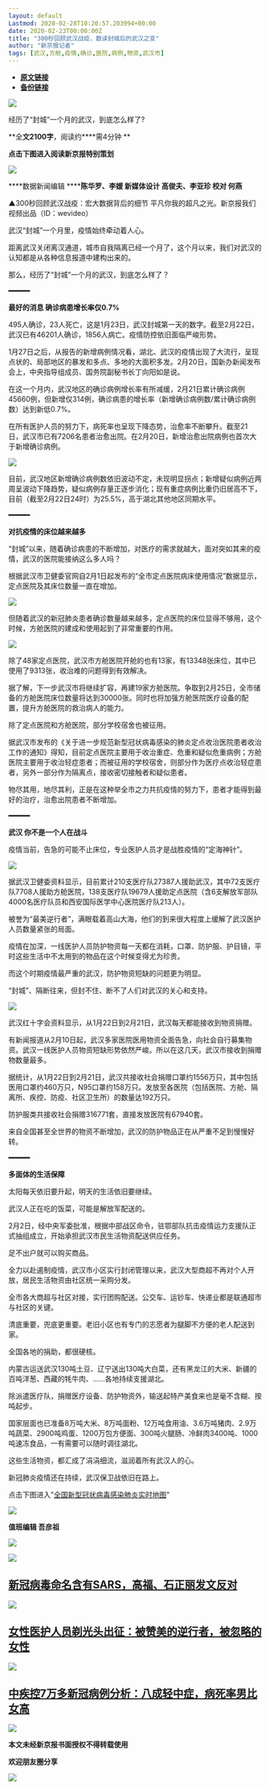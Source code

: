 ```yaml
---
layout: default
Lastmod: 2020-02-28T10:20:57.203994+00:00
date: 2020-02-23T00:00:00Z
title: "300秒回顾武汉战疫，数读封城后的武汉之变"
author: "新京报记者"
tags: [武汉,方舱,疫情,确诊,医院,病例,物资,武汉市]
---
```


* [**原文链接**](https://mp.weixin.qq.com/s/QK7YiasXOK4rydYLC7gGCg)
* [**备份链接**](https://archive.ph/4Evle)


![](/images/post/f0d2ef9e58baad41a7955b02ba3e1a9a.jpg)

经历了“封城”一个月的武汉，到底怎么样了?

**全****文2100字****，阅读约****需4分钟 **

**点击下图进入阅读新京报特别策划**

  

[![](/images/post/7535a6242fd7d46ef611129c3eefe60f.jpg)](https://m.bjnews.com.cn/zhuanti/2020wuhanwuhan/)

****数据新闻编辑 ********陈华罗、李媛 新媒体设计 高俊夫、李亚珍 校对 何燕****

▲300秒回顾武汉战疫：宏大数据背后的细节 平凡你我的超凡之光。新京报我们视频出品（ID：wevideo）

武汉“封城”一个月里，疫情始终牵动着人心。

距离武汉关闭离汉通道，城市自我隔离已经一个月了，这个月以来，我们对武汉的认知都是从各种信息报道中建构出来的。

那么，经历了“封城”一个月的武汉，到底怎么样了？

**━━━━━**  

**最好的消息 确诊病患增长率仅0.7%**

495人确诊，23人死亡，这是1月23日，武汉封城第一天的数字。截至2月22日，武汉已有46201人确诊，1856人病亡。疫情防控依旧面临严峻形势。

1月27日之后，从报告的新增病例情况看，湖北、武汉的疫情出现了大流行，呈现点状的、局部地区的暴发和多点、多地的大面积多发。2月20日，国新办新闻发布会上，中央指导组成员、国务院副秘书长丁向阳如是说。

在这一个月内，武汉地区的确诊病例增长率有所减缓，2月21日累计确诊病例45660例，但新增仅314例，确诊病患的增长率（新增确诊病例数/累计确诊病例数）达到新低0.7%。

在所有医护人员的努力下，病死率也呈现下降态势，治愈率不断攀升。截至21日，武汉市已有7206名患者治愈出院。在2月20日，新增治愈出院病例也首次大于新增确诊病例。

![](/images/post/75b3fc3421f86ec1ee819fcfcf7d9b47.jpg)

目前，武汉地区新增确诊病例数依旧波动不定，未现明显拐点；新增疑似病例近两周呈波动下降趋势，疑似病例存量正逐步消化；现有重症病例比重仍旧居高不下，目前（截至2月22日24时）为25.5%，高于湖北其他地区同期水平。

**━━━━━**  

**对抗疫情的床位越来越多**

“封城”以来，随着确诊病患的不断增加，对医疗的需求就越大，面对突如其来的疫情，武汉的医院能接纳这么多人吗？

根据武汉市卫健委官网自2月1日起发布的“全市定点医院病床使用情况”数据显示，定点医院及其床位数量一直在增加。

![](/images/post/4a2831a9449d6d67d13e43951d7e0081.jpg)

但随着武汉的新冠肺炎患者确诊数量越来越多，定点医院的床位显得不够用，这个时候，方舱医院的建成和使用起到了非常重要的作用。

![](/images/post/e89357e519fab3cfaab736462d23d2f8.jpg)

除了48家定点医院，武汉市方舱医院开舱的也有13家，有13348张床位，其中已使用了9313张，收治难的问题得到有效解决。

据了解，下一步武汉市将继续扩容，再建19家方舱医院。争取到2月25日，全市储备的方舱医院床位数量将达到30000张。同时也将加强方舱医院医疗设备的配置，提升方舱医院的救治病人的能力。

除了定点医院和方舱医院，部分学校宿舍也被征用。

据武汉市发布的《关于进一步规范新型冠状病毒感染的肺炎定点收治医院患者收治工作的通知》得知，目前定点医院主要用于收治重症、危重和疑似危重病例；方舱医院主要用于收治轻症患者；而被征用的学校宿舍，则部分作为医疗点收治轻症患者，另外一部分作为隔离点，接收密切接触者和疑似患者。

物尽其用，地尽其利，正是在这种举全市之力共抗疫情的努力下，患者才能得到最好的治疗，治愈出院患者不断增加。

**━━━━━**  

**武汉 你不是一个人在战斗**

疫情当前，告急的可能不止床位，专业医护人员才是战胜疫情的“定海神针”。

![](/images/post/159d8c4a78c0d62e7257e00166f0ece9.jpg)

据武汉卫健委资料显示，目前累计210支医疗队27387人援助武汉，其中72支医疗队7708人援助方舱医院，138支医疗队19679人援助定点医院（含6支解放军部队4000名医疗队员和西安国际医学中心医院医疗队213人）。

被誉为“最美逆行者”，满眼载着高山大海，他们的到来很大程度上缓解了武汉医护人员数量紧张的局面。

疫情在加深，一线医护人员防护物资每一天都在消耗，口罩、防护服、护目镜，平时这些生活中不太用到的物品在这个时候变得尤为珍贵。

而这个时期疫情最严重的武汉，防护物资短缺的问题更为明显。

“封城”、隔断往来，但封不住、断不了人们对武汉的关心和支持。

![](/images/post/806a407847e40bd0ed60416cda11cdb5.jpg)

武汉红十字会资料显示，从1月22日到2月21日，武汉每天都能接收到物资捐赠。

有新闻报道从2月10日起，武汉多家医院医用物资全面告急，向社会自行募集物资。武汉一线医护人员物资短缺形势依然严峻。所以在这几天，武汉市接收到捐赠物数量最多。

据统计，从1月22日到2月21日，武汉共接收社会捐赠口罩约1556万只，其中包括医用口罩约460万只，N95口罩约158万只。发放至各医院（包括医院、方舱、隔离所、疾控、防疫、社区卫生所）的数量达192万只。

防护服类共接收社会捐赠316771套，直接发放医院有67940套。

来自全国甚至全世界的物资不断增加，武汉的防护物品正在从严重不足到慢慢好转。

**━━━━━**  

**多面体的生活保障**

太阳每天依旧要升起，明天的生活依旧要继续。

武汉人正在吃的饭菜，可能是解放军配送的。

2月2日，经中央军委批准，根据中部战区命令，驻鄂部队抗击疫情运力支援队正式抽组成立，开始承担武汉市民生活物资配送供应任务。

足不出户就可以购买商品。

全力以赴遏制疫情，武汉市小区实行封闭管理以来，武汉大型商超不再对个人开放，居民生活物资由社区统一采购分发。

全市各大商超与社区对接，实行团购配送。公交车、运钞车、快递业都是联通超市与社区的关键。

清底重要，兜底更重要。老旧小区也有专门的志愿者为腿脚不方便的老人配送到家。

全国各地的捐助，都很硬核。

内蒙古运送武汉130吨土豆、辽宁送出130吨大白菜，还有黑龙江的大米、新疆的百吨洋葱、西藏的牦牛肉、……各地持续支援湖北。

除派遣医疗队，捐赠医疗设备、防护物资外，输送起特产美食来也是毫不含糊、按吨起步。

国家层面也已准备8万吨大米、8万吨面粉、12万吨食用油、3.6万吨猪肉、2.9万吨蔬菜、2900吨鸡蛋、1200万包方便面、300吨火腿肠、冷鲜肉3400吨、1000吨速冻食品，一有需要可以随时调往湖北。

这些生活物资，都汇成了涓涓细流，滋润着所有武汉人的心。

新冠肺炎疫情还在持续，武汉保卫战依旧在路上。

点击下图进入"[全国新型冠状病毒感染肺炎实时地图](https://m.bjnews.com.cn/zhuanti/2020feiyan/)"

[![](/images/post/870fd10b640b94a8eea321e49c99781f.jpg)](https://m.bjnews.com.cn/zhuanti/2020feiyan/)

****值班编辑 吾彦祖****  

[![](/images/post/09a36834030337336c8322173e65ce2d.jpg)](http://xjbapp.bjnews.com.cn/?qdid=1e)

[![](/images/post/dddd5307527b67abb076e95f20d90356.jpg)](http://mp.weixin.qq.com/s?__biz=MzU2MzA2ODk3Nw==&mid=2247551944&idx=1&sn=dbfa783ea4aaffa7d09442708ca08255&chksm=fc5da296cb2a2b80e386ab17708d44a4b4d0d9985e58af5727d2dcc0d8d521f65f093f2c717a&scene=21#wechat_redirect)

[**新冠病毒命名含有SARS，高福、石正丽发文反对**](http://mp.weixin.qq.com/s?__biz=MzU2MzA2ODk3Nw==&mid=2247551944&idx=1&sn=dbfa783ea4aaffa7d09442708ca08255&chksm=fc5da296cb2a2b80e386ab17708d44a4b4d0d9985e58af5727d2dcc0d8d521f65f093f2c717a&scene=21#wechat_redirect)
----------------------------------------------------------------------------------------------------------------------------------------------------------------------------------------------------------------------------------------------------

[![](/images/post/78e5d4b5fb1b22961fed7178c54ca67f.jpg)](http://mp.weixin.qq.com/s?__biz=MzU2MzA2ODk3Nw==&mid=2247551633&idx=1&sn=0359f17514665b21c7a017ceb9e9c164&chksm=fc5da3cfcb2a2ad9cea494d808dadc4b7236e09f4bb01ca4468a78fd72dbac1eac7dd25fe4bb&scene=21#wechat_redirect)

[**女性医护人员剃光头出征：**](http://mp.weixin.qq.com/s?__biz=MzU2MzA2ODk3Nw==&mid=2247551633&idx=1&sn=0359f17514665b21c7a017ceb9e9c164&chksm=fc5da3cfcb2a2ad9cea494d808dadc4b7236e09f4bb01ca4468a78fd72dbac1eac7dd25fe4bb&scene=21#wechat_redirect)[**被赞美的逆行者，被忽略的女性**](http://mp.weixin.qq.com/s?__biz=MzU2MzA2ODk3Nw==&mid=2247551633&idx=1&sn=0359f17514665b21c7a017ceb9e9c164&chksm=fc5da3cfcb2a2ad9cea494d808dadc4b7236e09f4bb01ca4468a78fd72dbac1eac7dd25fe4bb&scene=21#wechat_redirect)
------------------------------------------------------------------------------------------------------------------------------------------------------------------------------------------------------------------------------------------------------------------------------------------------------------------------------------------------------------------------------------------------------------------------------------------------------------------------------------

[![](/images/post/97d24493c11d08b21881e90ad487e64e.jpg)](http://mp.weixin.qq.com/s?__biz=MzU2MzA2ODk3Nw==&mid=2247551611&idx=2&sn=f724660c2de075ef2071256bdd114195&chksm=fc5da325cb2a2a33416e6a7e7a09999a8b6458eb18ecb67506bd2dfacf327b19b54a74f3249f&scene=21#wechat_redirect)

[**中疾控7万多新冠病例分析：**](http://mp.weixin.qq.com/s?__biz=MzU2MzA2ODk3Nw==&mid=2247551611&idx=2&sn=f724660c2de075ef2071256bdd114195&chksm=fc5da325cb2a2a33416e6a7e7a09999a8b6458eb18ecb67506bd2dfacf327b19b54a74f3249f&scene=21#wechat_redirect)[**八成轻中症，病死率男比女高**](http://mp.weixin.qq.com/s?__biz=MzU2MzA2ODk3Nw==&mid=2247551611&idx=2&sn=f724660c2de075ef2071256bdd114195&chksm=fc5da325cb2a2a33416e6a7e7a09999a8b6458eb18ecb67506bd2dfacf327b19b54a74f3249f&scene=21#wechat_redirect)
------------------------------------------------------------------------------------------------------------------------------------------------------------------------------------------------------------------------------------------------------------------------------------------------------------------------------------------------------------------------------------------------------------------------------------------------------------------------------------

![](/images/post/4e8f42094a1a63e0330a20b461fc84d3.jpg)

**本文****未经新京报书面授权****不得转载使用**

**欢迎朋友圈分享**

![](/images/post/0f0a66fe47e801121292696a3b68b3be.jpg)

